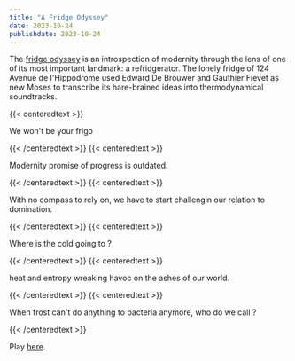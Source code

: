```yaml
---
title: "A Fridge Odyssey"
date: 2023-10-24
publishdate: 2023-10-24
---
```


The [fridge odyssey](https://open.spotify.com/album/4Sz18MNcWMoUSXObg6BTFI?si=ITDoVj4nQ0CGCRf46KS5MA) is an introspection of modernity through the lens of one of its most important landmark: a refridgerator. The lonely fridge of 124 Avenue de l'Hippodrome used Edward De Brouwer and Gauthier Fievet as new Moses to transcribe its hare-brained ideas into thermodynamical soundtracks. 

{{< centeredtext >}}

We won't be your frigo

{{< /centeredtext >}}
{{< centeredtext >}}

Modernity promise of progress is outdated.

{{< /centeredtext >}}
{{< centeredtext >}}

With no compass to rely on, we have to start challengin our relation to domination.

{{< /centeredtext >}}
{{< centeredtext >}}

Where is the cold going to ?

{{< /centeredtext >}}
{{< centeredtext >}}

heat and entropy wreaking havoc on the ashes of our world.

{{< /centeredtext >}}
{{< centeredtext >}}

When frost can't do anything to bacteria anymore, who do we call ? 

{{< /centeredtext >}}

Play [here](https://open.spotify.com/album/4Sz18MNcWMoUSXObg6BTFI?si=ITDoVj4nQ0CGCRf46KS5MA).
